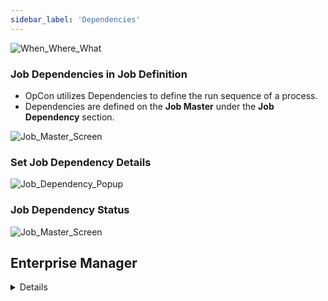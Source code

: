 ```yaml
---
sidebar_label: 'Dependencies'
---
```


![When_Where_What](../static/imgbasic/Picture21.png)

### Job Dependencies in Job Definition

* OpCon utilizes Dependencies to define the run sequence of a process.
* Dependencies are defined on the **Job Master** under the **Job Dependency** section.

![Job_Master_Screen](../static/imgbasic/Job_Dependency_Screen_1.png)

### Set Job Dependency Details

![Job_Dependency_Popup](../static/imgbasic/Job_Dependency_Fields.png)

### Job Dependency Status

![Job_Master_Screen](../static/imgbasic/Job_Dependency_Screen_2.png)


## Enterprise Manager

<details>

#### Job Dependency Definition Tab

* OpCon allows the definition of a Job Run sequence

* Use the Dependencies tab to define Job Dependencies

![](../static/imgbasic/Picture22.png)

#### Add Job Dependency Details

![](../static/imgbasic/Picture23.png)
![](../static/imgbasic/Picture24.png)

</details>